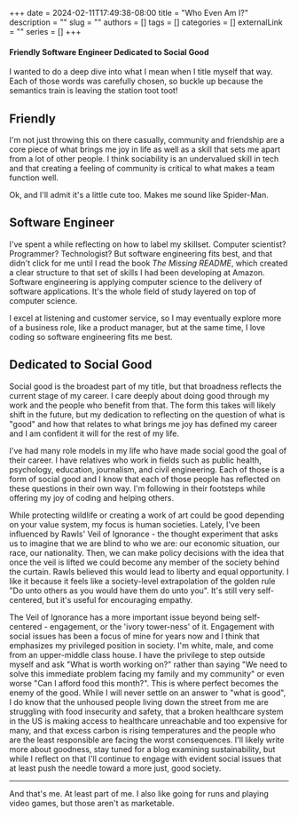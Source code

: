 +++
date = 2024-02-11T17:49:38-08:00
title = "Who Even Am I?"
description = ""
slug = ""
authors = []
tags = []
categories = []
externalLink = ""
series = []
+++

#### Friendly Software Engineer Dedicated to Social Good

I wanted to do a deep dive into what I mean when I title myself that way. Each of those words was carefully chosen, so buckle up because the semantics train is leaving the station toot toot!

## Friendly

I'm not just throwing this on there casually, community and friendship are a core piece of what brings me joy in life as well as a skill that sets me apart from a lot of other people. I think sociability is an undervalued skill in tech and that creating a feeling of community is critical to what makes a team function well.

Ok, and I'll admit it's a little cute too. Makes me sound like Spider-Man.

## Software Engineer

I've spent a while reflecting on how to label my skillset. Computer scientist? Programmer? Technologist? But software engineering fits best, and that didn't click for me until I read the book _The Missing README_, which created a clear structure to that set of skills I had been developing at Amazon. Software engineering is applying computer science to the delivery of software applications. It's the whole field of study layered on top of computer science.

I excel at listening and customer service, so I may eventually explore more of a business role, like a product manager, but at the same time, I love coding so software engineering fits me best.

## Dedicated to Social Good

Social good is the broadest part of my title, but that broadness reflects the current stage of my career. I care deeply about doing good through my work and the people who benefit from that. The form this takes will likely shift in the future, but my dedication to reflecting on the question of what is "good" and how that relates to what brings me joy has defined my career and I am confident it will for the rest of my life.

I've had many role models in my life who have made social good the goal of their career. I have relatives who work in fields such as public health, psychology, education, journalism, and civil engineering. Each of those is a form of social good and I know that each of those people has reflected on these questions in their own way. I'm following in their footsteps while offering my joy of coding and helping others.

While protecting wildlife or creating a work of art could be good depending on your value system, my focus is human societies. Lately, I've been influenced by Rawls' Veil of Ignorance - the thought experiment that asks us to imagine that we are blind to who we are: our economic situation, our race, our nationality. Then, we can make policy decisions with the idea that once the veil is lifted we could become any member of the society behind the curtain. Rawls believed this would lead to liberty and equal opportunity. I like it because it feels like a society-level extrapolation of the golden rule "Do unto others as you would have them do unto you". It's still very self-centered, but it's useful for encouraging empathy.

The Veil of Ignorance has a more important issue beyond being self-centered - engagement, or the 'ivory tower-ness' of it. Engagement with social issues has been a focus of mine for years now and I think that emphasizes my privileged position in society. I'm white, male, and come from an upper-middle class house. I have the privilege to step outside myself and ask "What is worth working on?" rather than saying "We need to solve this immediate problem facing my family and my community" or even worse "Can I afford food this month?". This is where perfect becomes the enemy of the good. While I will never settle on an answer to "what is good", I do know that the unhoused people living down the street from me are struggling with food insecurity and safety, that a broken healthcare system in the US is making access to healthcare unreachable and too expensive for many, and that excess carbon is rising temperatures and the people who are the least responsible are facing the worst consequences. I'll likely write more about goodness, stay tuned for a blog examining sustainability, but while I reflect on that I'll continue to engage with evident social issues that at least push the needle toward a more just, good society.

---

And that's me. At least part of me. I also like going for runs and playing video games, but those aren't as marketable.
